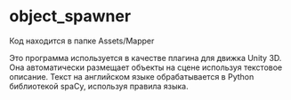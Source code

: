 # object_spawner
Код находится в папке Assets/Mapper

Это программа используется в качестве плагина для движка Unity 3D. Она автоматически размещает объекты на сцене используя текстовое описание.
Текст на английском языке обрабатывается в Python библиотекой spaCy, используя правила языка.
